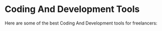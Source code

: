 # Coding And Development Tools

Here are some of the best Coding And Development tools for freelancers:


<div class="clickable-box-grid">
<ClickableBox 
    title="GitHub" 
    description="Host, review, and manage code with GitHub’s version control platform." 
    link="https://github.com" 
/>
<ClickableBox 
    title="GitLab" 
    description="Collaborate on code, CI/CD, and DevOps workflows with GitLab." 
    link="https://gitlab.com" 
/>
<ClickableBox 
    title="Bitbucket" 
    description="Code, manage, and collaborate on Git repositories with Bitbucket." 
    link="https://bitbucket.org" 
/>
<ClickableBox 
    title="Visual Studio Code" 
    description="Free and powerful code editor with support for extensions and debugging." 
    link="https://code.visualstudio.com" 
/>
<ClickableBox 
    title="Sublime Text" 
    description="Lightweight and high-performance text editor for coding." 
    link="https://www.sublimetext.com" 
/>
<ClickableBox 
    title="Atom" 
    description="Hackable text editor for the 21st century, built on Electron." 
    link="https://atom.io" 
/>
<ClickableBox 
    title="CodePen" 
    description="Front-end development playground for HTML, CSS, and JavaScript." 
    link="https://codepen.io" 
/>
<ClickableBox 
    title="JSFiddle" 
    description="Online IDE and code playground for front-end developers." 
    link="https://jsfiddle.net" 
/>
<ClickableBox 
    title="StackBlitz" 
    description="Online IDE for building and deploying full-stack web apps." 
    link="https://stackblitz.com" 
/>
<ClickableBox 
    title="Replit" 
    description="Collaborative online coding platform for multiple programming languages." 
    link="https://replit.com" 
/>
<ClickableBox 
    title="Eclipse" 
    description="Popular IDE for Java and other programming languages with extensive plugin support." 
    link="https://www.eclipse.org" 
/>
<ClickableBox 
    title="PyCharm" 
    description="Professional IDE for Python development, with code analysis and debugging tools." 
    link="https://www.jetbrains.com/pycharm" 
/>

</div>